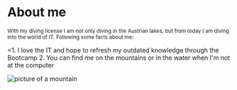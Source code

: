 # About me
<sub>With my diving license I am not only diving in the Austrian lakes, but from today I am diving into the world of IT.
Following some facts about me:</sub>

<1. I love the IT and hope to refresh my outdated knowledge through the Bootcamp
2. You can find me on the mountains or in the water when I'm not at the computer

<img src="https://unsplash.com/photos/9wg5jCEPBsw" alt="picture of a mountain">
